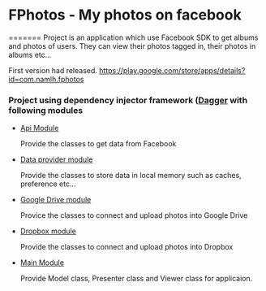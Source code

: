# FPhotos - My photos on facebook #
=======
Project is an application which use Facebook SDK to get albums and photos of users. 
They can view their photos tagged in, their photos in albums etc...

First version had released. https://play.google.com/store/apps/details?id=com.namlh.fphotos

### Project using dependency injector framework ([Dagger](http://square.github.io/dagger/) with following modules


* [Api Module](https://github.com/lenamuit/FPhotos/blob/master/app/src/main/java/vn/lenam/imagegallery/api/ApiModule.java)

  Provide the classes to get data from Facebook

* [Data provider module](https://github.com/lenamuit/FPhotos/blob/master/app/src/main/java/vn/lenam/imagegallery/data/DataModule.java)
  
  Provide the classes to store data in local memory such as caches, preference etc...

* [Google Drive module](https://github.com/lenamuit/FPhotos/blob/master/app/src/main/java/vn/lenam/imagegallery/services/drive/DriveModule.java)
 
  Provice the classes to connect and upload photos into Google Drive

* [Dropbox module](https://github.com/lenamuit/FPhotos/blob/master/app/src/main/java/vn/lenam/imagegallery/services/dropbox/DropboxModule.java)

  Provide the classes to connect and upload photos into Dropbox  

* [Main Module](https://github.com/lenamuit/FPhotos/blob/master/app/src/main/java/vn/lenam/imagegallery/ui/main/MainModule.java)

  Provide Model class, Presenter class and Viewer class for applicaion. 

